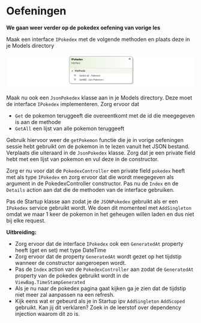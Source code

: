 # Oefeningen

**We gaan weer verder op de pokedex oefening van vorige les**

Maak een interface `IPokedex` met de volgende methoden en plaats deze in je Models directory

![](../.gitbook/assets/image%20%2858%29.png)

Maak nu ook een `JsonPokedex` klasse aan in je Models directory. Deze moet de interface `IPokedex` implementeren. Zorg ervoor dat

* `Get` de pokemon teruggeeft die overeentkomt met de id die meegegeven is aan de methode
* `GetAll` een lijst van alle pokemon teruggeeft

Gebruik hiervoor weer de `getPokemon` functie die je in vorige oefeningen sessie hebt gebruikt om de pokemon in te lezen vanuit het JSON bestand. Verplaats die uiteraard in de `JsonPokedex` klasse. Zorg dat je een private field hebt met een lijst van pokemon en vul deze in de constructor.

Zorg er nu voor dat de `PokedexController` een private field `pokedex` heeft met als type `IPokedex` en zorg ervoor dat die wordt meegegeven als argument in de PokedexController constructor. Pas nu de `Index` en de `Details` action aan dat die de methoden van de interface gebruiken.

Pas de Startup klasse aan zodat je de `JSONPokedex` gebruikt als er een `IPokedex` service gebruikt wordt. We doen dit momenteel  met `AddSingleton` omdat we maar 1 keer de pokemon in het geheugen willen laden en dus niet bij elke request.

**Uitbreiding:**

* Zorg ervoor dat de interface `IPokedex` ook een `GeneratedAt` property heeft \(get en set\) met type DateTime
* Zorg ervoor dat de property `GeneratedAt` wordt gezet op het tijdstip wanneer de constructor aangeroepen wordt.
* Pas de `Index` action van de `PokedexController` aan zodat de `GeneratedAt` property van de pokedex gebruikt wordt in de `ViewBag.TimeStampGenerated`
* Als je nu naar de pokedex pagina gaat kijken ga je zien dat de tijdstip niet meer zal aanpassen na een refresh.
* Kijk eens wat er gebeurd als je in Startup ipv `AddSingleton` `AddScoped` gebruikt. Kan jij dit verklaren? Zoek in de leerstof over dependency injection waarom dit zo is.

